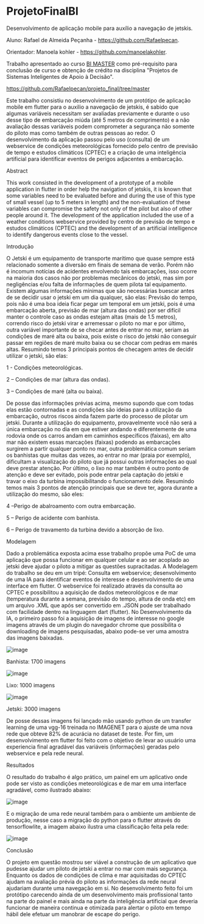 # ProjetoFinalBI

Desenvolvimento de aplicação mobile para auxílio a navegação de jetskis.

Aluno: Rafael de Almeida Peçanha - https://github.com/Rafaelpecan.

Orientador: Manoela kohler - https://github.com/manoelakohler.


Trabalho apresentado ao curso [BI MASTER](https://ica.puc-rio.ai/bi-master) como pré-requisito para conclusão de curso e obtenção de crédito na disciplina "Projetos de Sistemas Inteligentes de Apoio à Decisão".

https://github.com/Rafaelpecan/projeto_final/tree/master


Este trabalho consistiu no desenvolvimento de um protótipo de aplicação mobile em flutter para o auxilio a navegação de jetskis, é sabido que algumas variáveis necessitam ser avaliadas previamente e durante o uso desse tipo de embarcação miúda (até 5 metros de comprimento) e a não avaliação dessas variáveis podem comprometer a segurança não somente do piloto mas como também de outras pessoas ao redor. O desenvolvimento da aplicação passou pelo uso (consulta) de um webservice de condições meteorológicas fornecido pelo centro de previsão de tempo e estudos climáticos (CPTEC) e a criação de uma inteligência artificial para identificar eventos de perigos adjacentes a embarcação.

Abstract

This work consisted in the development of a prototype of a mobile application in flutter in order help the navigation of jetskis, it is known that some variables need to be evaluated before and during the use of this type of small vessel (up to 5 meters in length) and the non-evaluation of these variables can compromise the safety not only of the pilot but also of other people around it. The development of the application included the use of a weather conditions webservice provided by centro de previsão de tempo e estudos climáticos (CPTEC) and the development of an artificial intelligence to identify dangerous events close to the vessel.


Introdução

O Jetski é um equipamento de transporte marítimo que quase sempre está relacionado somente a diversão em finais de semana de verão. Porém não é incomum notícias de acidentes envolvendo tais embarcações, isso ocorre na maioria dos casos não por problemas mecânicos do jetski, mas sim por negligências e/ou falta de informações de quem pilota tal equipamento. Existem algumas informações mínimas que são necessárias buescar antes de se decidir usar o jetski em um dia qualquer, são elas: Previsão do tempo, pois não é uma boa ideia ficar pegar um temporal em um jetski, pois é uma embarcação aberta, previsão de mar (altura das ondas) por ser difícil manter o controle caso as ondas estejam altas (mais de 1.5 metros), correndo risco do jetski virar e arremessar o piloto no mar e por último, outra variável importante de se checar antes de entrar no mar, seriam as condições de maré alta ou baixa, pois existe o risco do jetski não conseguir passar em regiões de maré muito baixa ou se chocar com pedras em marés altas. Resumindo temos 3 principais pontos de checagem antes de decidir utilizar o jetski, são elas:

1 - Condições meteorológicas.

2 – Condições de mar (altura das ondas).

3 – Condições de maré (alta ou baixa).


De posse das informações prévias acima, mesmo supondo que com todas elas estão contornadas e as condições são ideias para a utilização da embarcação, outros riscos ainda fazem parte do processo de pilotar um jetski. Durante a utilização do equipamento, provavelmente você não será a única embarcação no dia em que estiver andando e diferentemente de uma rodovia onde os carros andam em caminhos específicos (faixas), em alto mar não existem essas marcações (faixas) podendo as embarcações surgirem a partir qualquer ponto no mar, outra problemática comum seriam os banhistas que muitas das vezes, ao entrar no mar (praia por exemplo), dificultam a visualização do piloto que já possui outras informações ao qual deve prestar atenção. Por último, o lixo no mar também é outro ponto de atenção e deve ser evitado, pois pode entrar pela captação do jetski e travar o eixo da turbina impossibilitando o funcionamento dele. Resumindo temos mais 3 pontos de atenção principais que se deve ter, agora durante a utilização do mesmo, são eles:

4 –Perigo de abalroamento com outra embarcação.

5 – Perigo de acidente com banhista.

6 – Perigo de travamento da turbina devido a absorção de lixo.


Modelagem

Dado a problemática exposta acima esse trabalho propõe uma PoC de uma aplicação que possa funcionar em qualquer celular e ao ser acoplado ao jetski deve ajudar o piloto a mitigar as questões supracitadas. A Modelagem do trabalho se deu em um tripé: Consulta em webservice; desenvolvimento de uma IA para identificar eventos de interesse e desenvolvimento de uma interface em flutter. O webservice foi realizado através da consulta ao CPTEC e possibilitou a aquisição de dados meteorológicos e de mar (temperatura durante a semana, previsão do tempo, altura de onda etc) em um arquivo .XML que após ser convertido em .JSON pode ser trabalhado com facilidade dentro na linguagem dart (flutter). No Desenvolvimento da IA, o primeiro passo foi a aquisição de imagens de interesse no google imagens através de um plugin do navegador chrome que possibilita o downloading de imagens pesquisadas, abaixo pode-se ver uma amostra das imagens baixadas. 

![image](https://user-images.githubusercontent.com/44373449/139498518-67742e39-e1bd-4b99-b94b-20516550b30f.png)

Banhista: 1700 imagens

![image](https://user-images.githubusercontent.com/44373449/139499846-5d1dea4e-c72b-43a4-a167-3b9e38e39364.png)

Lixo: 1000 imagens

![image](https://user-images.githubusercontent.com/44373449/139499891-1cb4c036-9b11-4454-8b6d-01ac0d80968e.png)

Jetski: 3000 imagens

De posse dessas imagens foi lançado mão usando python de um transfer learning de uma vgg-16 treinada no IMAGENET para o ajuste de uma nova rede que obteve 82% de acurácia no dataset de teste. Por fim, um desenvolvimento em flutter foi feito com o objetivo de levar ao usuário uma experiencia final agradável das variáveis (informações) geradas pelo webservice e pela rede neural. 


Resultados

O resultado do trabalho é algo prático, um painel em um aplicativo onde pode ser visto as condições meteorológicas e de mar em uma interface agradável, como ilustrado abaixo:  

  
![image](https://user-images.githubusercontent.com/44373449/139498277-02193bfc-d97b-4460-a479-6fd454bd1190.png)
   
   
E o migração de uma rede neural também para o ambiente um ambiente de produção, nesse caso a migração do python para o flutter através do tensorflowlite, a imagem abaixo ilustra uma classificação feita pela rede:
   

![image](https://user-images.githubusercontent.com/44373449/139499936-0a2abbbe-ba84-482f-8c4e-bc973135774c.png)


Conclusão


O projeto em questão mostrou ser viável a construção de um aplicativo que pudesse ajudar um piloto de jetski a entrar no mar com mais segurança. Enquanto os dados de condições de clima e mar aquisitadas do CPTEC ajudam na avaliação prévia do piloto as informações da rede neural ajudariam durante uma navegação em si. No desenvolvimento feito foi um protótipo carecendo ainda de um desenvolvimento mais profissional tanto na parte do painel e mais ainda na parte da inteligência artificial que deveria funcionar de maneira continua e otimizada para alertar o piloto em tempo hábil dele efetuar um manobrar de escape do perigo. 








